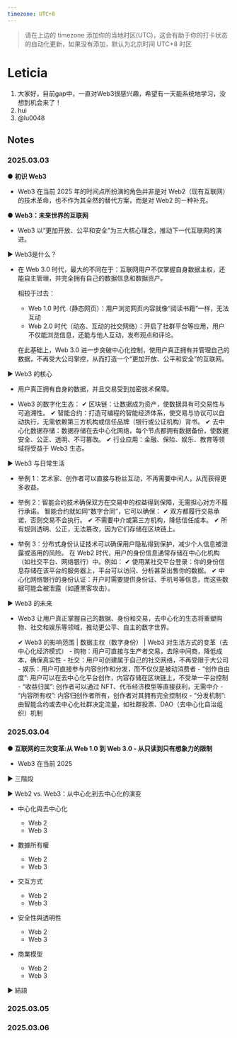 ```yaml
---
timezone: UTC+8
---
```


> 请在上边的 timezone 添加你的当地时区(UTC)，这会有助于你的打卡状态的自动化更新，如果没有添加，默认为北京时间 UTC+8 时区


# Leticia

1. 大家好，目前gap中，一直对Web3很感兴趣，希望有一天能系统地学习，没想到机会来了！
2. hui
3. @lu0048

## Notes

<!-- Content_START -->

### 2025.03.03

● **初识 Web3**
- Web3 在当前 2025 年的时间点所扮演的角色并非是对 Web2（现有互联网）的技术革命，也不作为其全然的替代方案，而是对 Web2 的ㄧ种补充。


● **Web3：未来世界的互联网**
- Web3 以“更加开放、公平和安全”为三大核心理念，推动下一代互联网的演进。


▶ Web3是什么？
- 在 Web 3.0 时代，最大的不同在于：互联网用户不仅掌握自身数据主权，还能自主管理，并完全拥有自己的数据信息和数据资产。

  相较于过去：
    - Web 1.0 时代（静态网页）：用户浏览网页内容就像“阅读书籍”一样，无法互动
    - Web 2.0 时代（动态、互动的社交网络）：开启了社群平台等应用，用户不仅能浏览信息，还能与他人互动，发布观点和评论。

  在此基础上，Web 3.0 进一步突破中心化控制，使用户真正拥有并管理自己的数据，不再受大公司掌控，从而打造一个“更加开放、公平和安全”的互联网。


▶ Web3 的核心
- 用户真正拥有自身的数据，并且交易受到加密技术保障。

- Web3 的数字化生态：
  ✔ 区块链：让数据成为资产，使数据具有可交易性与可追溯性。
  ✔ 智能合约：打造可编程的智能经济体系，使交易与协议可以自动执行，无需依赖第三方机构或信任品牌（银行或公证机构）背书。
  ✔ 去中心化数据存储：数据存储在去中心化网络，每个节点都拥有数据备份，使数据安全、公正、透明、不可篡改。
  ✔ 行业应用：金融、保险、娱乐、教育等领域将受益于 Web3 生态。


▶ Web3 与日常生活

- 举例 1：艺术家、创作者可以直接与粉丝互动，不再需要中间人，从而获得更多收益。

- 举例 2：智能合约技术确保双方在交易中的权益得到保障，无需担心对方不履行承诺。
  智能合约就如同“数字合同”，它可以确保：
  ✔ 双方都履行交易承诺，否则交易不会执行。
  ✔ 不需要中介或第三方机构，降低信任成本。
  ✔ 所有规则透明、公正，无法篡改，因为它们存储在区块链上。

- 举例 3：分布式身份认证技术可以确保用户隐私得到保护，减少个人信息被泄露或滥用的风险。
  在 Web2 时代，用户的身份信息通常存储在中心化机构（如社交平台、网络银行）中。例如：
  ✔ 使用某社交平台登录：你的身份信息存储在该平台的服务器上，平台可以访问、分析甚至出售你的数据。
  ✔ 中心化网络银行的身份认证：开户时需要提供身份证、手机号等信息，而这些数据可能会被泄露（如遭黑客攻击）。


▶ Web3 的未来
- Web3 让用户真正掌握自己的数据、身份和交易，去中心化的生态将重塑购物、社交和娱乐等领域，推动更公平、自主的数字世界。

  ✔ Web3 的影响范围
    | 数据主权（数字身份）
    | Web3 对生活方式的变革（去中心化经济模式）
      - 购物：用户可直接与生产者交易，去除中间商，降低成本，确保真实性
      - 社交：用户可创建属于自己的社交网络，不再受限于大公司
      - 娱乐：用户可直接参与内容创作和分发，而不仅仅是被动消费者
            - “创作自由度”: 用户可以在去中心化平台创作，内容存储在区块链上，不受单一平台控制
            - “收益归属”: 创作者可以通过 NFT、代币经济模型等直接获利，无需中介
            - “内容所有权”: 内容归创作者所有，创作者对其拥有完全控制权
            - “分发机制”: 由智能合约或去中心化社群决定流量，如社群投票、DAO（去中心化自治组织）机制 


### 2025.03.04

● **互联网的三次变革:从 Web 1.0 到 Web 3.0 - 从只读到只有想象力的限制**
- Web3 在当前 2025

▶ 三階段

▶ Web2 vs. Web3：从中心化到去中心化的演变

- 中心化與去中心化
  - Web 2
  - Web 3

- 數據所有權
  - Web 2
  - Web 3 

- 交互方式
  - Web 2
  - Web 3

- 安全性與透明性
  - Web 2
  - Web 3

- 商業模型
  - Web 2
  - Web 3

▶ 結語


### 2025.03.05


### 2025.03.06


<!-- Content_END -->
